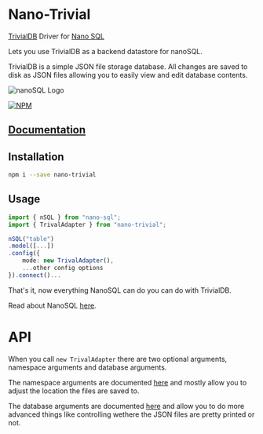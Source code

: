 # Nano-Trivial
[TrivialDB](https://www.npmjs.com/package/trivialdb) Driver for [Nano SQL](https://nanosql.io/)

Lets you use TrivialDB as a backend datastore for nanoSQL.

TrivialDB is a simple JSON file storage database.  All changes are saved to disk as JSON files allowing you to easily view and edit database contents.

<img src="https://raw.githubusercontent.com/ClickSimply/Nano-SQL/master/logo.png" alt="nanoSQL Logo">

[![NPM](https://nodei.co/npm/nano-sqlite.png?downloads=true&stars=true)](https://nodei.co/npm/nano-sqlite/)

## [Documentation](https://docs.nanosql.io/)

## Installation
```sh
npm i --save nano-trivial
```

## Usage
```ts
import { nSQL } from "nano-sql";
import { TrivalAdapter } from "nano-trivial";

nSQL("table")
.model([...])
.config({
    mode: new TrivalAdapter(),
    ...other config options
}).connect()...
```

That's it, now everything NanoSQL can do you can do with TrivialDB.

Read about NanoSQL [here](https://nanosql.io/).

# API

When you call `new TrivalAdapter` there are two optional arguments, namespace arguments and database arguments.

The namespace arguments are documented [here](https://github.com/trivialsoftware/trivialdb#creating-a-namespace) and mostly allow you to adjust the location the files are saved to.

The database arguments are documented [here](https://github.com/trivialsoftware/trivialdb#options-1) and allow you to do more advanced things like controlling wethere the JSON files are pretty printed or not.